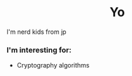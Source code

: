 <h1 align="center">Yo</h1>
I'm nerd kids from jp

### I'm interesting for:

 - Cryptography algorithms
